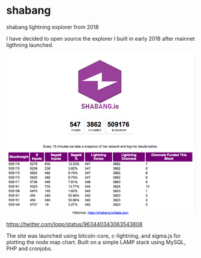 # shabang
shabang lightning explorer from 2018

I have decided to open source the explorer I built in early 2018 after mainnet ligthning launched. 

![screenshot](https://raw.githubusercontent.com/coinables/shabang/master/screenshot.png)

https://twitter.com/lopp/status/963440343063543808

The site was launched using bitcoin-core, c-lightning, and sigma.js for plotting the node map chart. Built on a simple LAMP stack using MySQL, PHP and cronjobs. 

